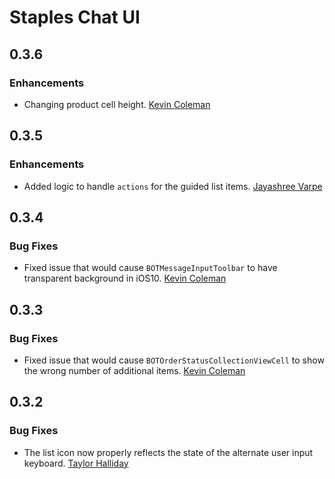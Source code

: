 # Staples Chat UI

## 0.3.6

### Enhancements

* Changing product cell height.
  [Kevin Coleman](https://github.com/kcoleman731)

## 0.3.5

### Enhancements

* Added logic to handle `actions` for the guided list items.
  [Jayashree Varpe](https://github.com/jayashree)

## 0.3.4

### Bug Fixes

* Fixed issue that would cause `BOTMessageInputToolbar` to have transparent background in iOS10.
  [Kevin Coleman](https://github.com/kcoleman731)

## 0.3.3

### Bug Fixes

* Fixed issue that would cause `BOTOrderStatusCollectionViewCell` to show the wrong number of additional items.
  [Kevin Coleman](https://github.com/kcoleman731)

## 0.3.2

### Bug Fixes  

* The list icon now properly reflects the state of the alternate user input keyboard.
  [Taylor Halliday](https://github.com/tayhalla)
